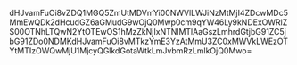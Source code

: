 dHJvamFuOi8vZDQ1MGQ5ZmUtMDVmYi00NWVlLWJiNzMtMjI4ZDcwMDc5MmEwQDk2dHcudGZ6aGMudG9wOjQ0Mwp0cm9qYW46Ly9kNDExOWRlZS00OTNhLTQwN2YtOTEwOS1hMzZkNjIxNTNlMTlAaGszLmhrdGtjbG91ZC5jbG91ZDo0NDMKdHJvamFuOi8vMTkzYmE3YzAtMmU3ZC0xMWVkLWEzOTYtMTIzOWQwMjU1MjcyQGlkdGotaWtkLmJvbmRzLmlkOjQ0Mwo=
